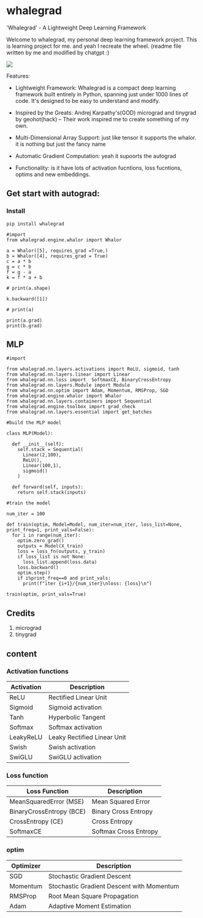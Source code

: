 # whalegrad 

'Whalegrad' - A Lightweight Deep Learning Framework

Welcome to whalegrad, my personal deep learning framework project. This is learning project for me. and yeah I recreate the wheel. (readme file written by me and modified by chatgpt :) 

![](https://github.com/saurabhaloneai/whalegrad/blob/main/images/whalegrad.png)


Features:

* Lightweight Framework: Whalegrad is a compact deep learning framework built entirely in Python, spanning just under 1000 lines of code. It's designed to be easy to understand and modify.

* Inspired by the Greats: Andrej Karpathy's(GOD) micrograd and tinygrad by geohot(hack) – Their work inspired me to create something of my own.

* Multi-Dimensional Array Support: just like tensor it supports the whalor. it is nothing but just the fancy name 

* Automatic Gradient Computation: yeah it supoorts the autograd 

* Functionality: is it have lots of activation fucntions, loss fucntions, optims and new embeddings.


## Get start with autograd:

### Install 

```
pip install whalegrad

```
```
#import
from whalegrad.engine.whalor import Whalor

a = Whalor([5], requires_grad =True,)
b = Whalor([4], requires_grad = True)
c = a * b
g = c * b 
f = g - a
k = f * a + b

# print(a.shape)

k.backward([1])

# print(a)

print(a.grad)
print(b.grad) 

```

## MLP 

```
#import 

from whalegrad.nn.layers.activations import ReLU, sigmoid, tanh
from whalegrad.nn.layers.linear import Linear
from whalegrad.nn.loss import  SoftmaxCE, BinaryCrossEntropy
from whalegrad.nn.layers.Module import Module
from whalegrad.nn.optim import Adam, Momentum, RMSProp, SGD
from whalegrad.engine.whalor import Whalor
from whalegrad.nn.layers.containers import Sequential
from whalegrad.engine.toolbox import grad_check
from whalegrad.nn.layers.essential import get_batches

```


```
#build the MLP model 

class MLP(Model):

  def __init__(self):
    self.stack = Sequential(
      Linear(2,100),
      ReLU(),
      Linear(100,1),
      sigmoid()
    )
  
  def forward(self, inputs):
    return self.stack(inputs)

```


```
#train the model

num_iter = 100

def train(optim, Model=Model, num_iter=num_iter, loss_list=None, print_freq=1, print_vals=False):
  for i in range(num_iter):
    optim.zero_grad()
    outputs = Model(X_train)
    loss = loss_fn(outputs, y_train)
    if loss_list is not None:
      loss_list.append(loss.data)
    loss.backward()
    optim.step()
    if i%print_freq==0 and print_vals:
      print(f"iter {i+1}/{num_iter}\nloss: {loss}\n")

train(optim, print_vals=True)

```
## Credits 

1. micrograd 
2. tinygrad 


## content 

### Activation functions 

| Activation      | Description              |
|-----------------|--------------------------|
| ReLU            | Rectified Linear Unit    |
| Sigmoid         | Sigmoid activation       |
| Tanh            | Hyperbolic Tangent       |
| Softmax         | Softmax activation       |
| LeakyReLU       | Leaky Rectified Linear Unit |
| Swish           | Swish activation         |
| SwiGLU          | SwiGLU activation        |


### Loss function 

| Loss Function           | Description                               |
|--------------------------|-------------------------------------------|
| MeanSquaredError (MSE)   | Mean Squared Error                        |
| BinaryCrossEntropy (BCE) | Binary Cross Entropy                      |
| CrossEntropy (CE)        | Cross Entropy                             |
| SoftmaxCE                | Softmax Cross Entropy                     |

### optim 

| Optimizer         | Description                                           |
|-------------------|-------------------------------------------------------|
| SGD               | Stochastic Gradient Descent                           |
| Momentum          | Stochastic Gradient Descent with Momentum             |
| RMSProp           | Root Mean Square Propagation                          |
| Adam              | Adaptive Moment Estimation                            |

